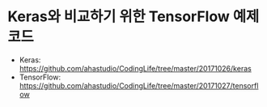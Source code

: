 # Keras와 비교하기 위한 TensorFlow 예제 코드

- Keras: https://github.com/ahastudio/CodingLife/tree/master/20171026/keras
- TensorFlow: https://github.com/ahastudio/CodingLife/tree/master/20171027/tensorflow
